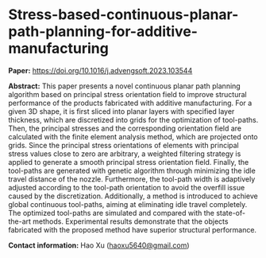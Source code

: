 # Stress-based-continuous-planar-path-planning-for-additive-manufacturing

**Paper:** 
https://doi.org/10.1016/j.advengsoft.2023.103544

**Abstract:**
This paper presents a novel continuous planar path planning algorithm based on principal stress orientation field to improve structural performance of the products fabricated with additive manufacturing. For a given 3D shape, it is first sliced into planar layers with specified layer thickness, which are discretized into grids for the optimization of tool-paths. Then, the principal stresses and the corresponding orientation field are calculated with the finite element analysis method, which are projected onto grids. Since the principal stress orientations of elements with principal stress values close to zero are arbitrary, a weighted filtering strategy is applied to generate a smooth principal stress orientation field. Finally, the tool-paths are generated with genetic algorithm through minimizing the idle travel distance of the nozzle. Furthermore, the tool-path width is adaptively adjusted according to the tool-path orientation to avoid the overfill issue caused by the discretization. Additionally, a method is introduced to achieve global continuous tool-paths, aiming at eliminating idle travel completely. The optimized tool-paths are simulated and compared with the state-of-the-art methods. Experimental results demonstrate that the objects fabricated with the proposed method have superior structural performance.

**Contact information:**
Hao Xu (haoxu5640@gmail.com)
